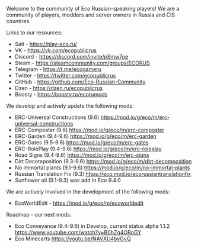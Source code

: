 Welcome to the community of Eco Russian-speaking players!
We are a community of players, modders and server owners in Russia and CIS countries.

Links to our resources:
- Sait - https://play-eco.ru/
- VK - https://vk.com/ecopublicrus
- Discord - https://discord.com/invite/pSmw7pe
- Steam - https://steamcommunity.com/groups/ECORUS
- Telegram - https://t.me/ecogameru
- Twitter - https://twitter.com/ecopublicrus
- GitHub - https://github.com/Eco-Russian-Community
- Dzen - https://dzen.ru/ecopublicrus
- Boosty - https://boosty.to/ecorumods

We develop and actively update the following mods:

- ERC-Universal Constructions (9.6) https://mod.io/g/eco/m/erc-universal-constructions
- ERC-Composter (9.6) https://mod.io/g/eco/m/erc-composter
- ERC-Garden (9.4-9.6) https://mod.io/g/eco/m/erc-garden
- ERC-Gates (9.5-9.6) https://mod.io/g/eco/m/erc-gates
- ERC-RolePlay (9.4-9.6) https://mod.io/g/eco/m/erc-roleplay
- Road Signs (9.4-9.6) https://mod.io/g/eco/m/erc-signs
- Dirt Decomposition (9.3-9.6) https://mod.io/g/eco/m/dirt-decomposition
- No immortal plants (9.1-9.6) https://mod.io/g/eco/m/no-immortal-plants
- Russian Translation Fix (9.3) https://eco.mod.io/ecorussiantranslationfix
- Sunflower oil (9.1-9.3) was add in Eco 9.4.0

We are actively involved in the development of the following mods:
- EcoWorldEdit - https://mod.io/g/eco/m/ecoworldedit

Roadmap - our next mods:
- Eco Conveyance (9.4-9.6) in Develop, current status alpha 1.1.2 https://www.youtube.com/watch?v=B0hZg4ORoGY
- Eco Minecarts https://youtu.be/NAVXU4bvGvQ 

